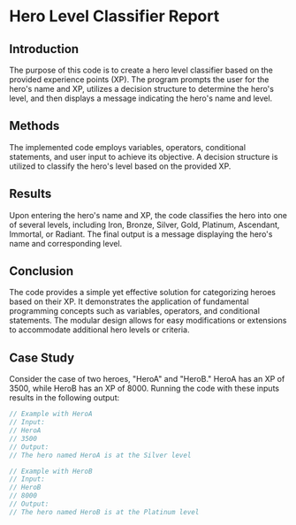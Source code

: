 # Hero Level Classifier Report

## Introduction
The purpose of this code is to create a hero level classifier based on the provided experience points (XP). The program prompts the user for the hero's name and XP, utilizes a decision structure to determine the hero's level, and then displays a message indicating the hero's name and level.

## Methods
The implemented code employs variables, operators, conditional statements, and user input to achieve its objective. A decision structure is utilized to classify the hero's level based on the provided XP.

## Results
Upon entering the hero's name and XP, the code classifies the hero into one of several levels, including Iron, Bronze, Silver, Gold, Platinum, Ascendant, Immortal, or Radiant. The final output is a message displaying the hero's name and corresponding level.

## Conclusion
The code provides a simple yet effective solution for categorizing heroes based on their XP. It demonstrates the application of fundamental programming concepts such as variables, operators, and conditional statements. The modular design allows for easy modifications or extensions to accommodate additional hero levels or criteria.

## Case Study
Consider the case of two heroes, "HeroA" and "HeroB." HeroA has an XP of 3500, while HeroB has an XP of 8000. Running the code with these inputs results in the following output:

```javascript
// Example with HeroA
// Input:
// HeroA
// 3500
// Output:
// The hero named HeroA is at the Silver level

// Example with HeroB
// Input:
// HeroB
// 8000
// Output:
// The hero named HeroB is at the Platinum level
